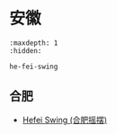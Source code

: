 # 安徽

```{toctree}
:maxdepth: 1
:hidden:

he-fei-swing
```

## 合肥
- [Hefei Swing (合肥摇摆)](he-fei-swing.md)
